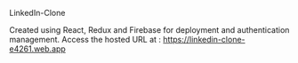 LinkedIn-Clone 

Created using React, Redux and Firebase for deployment and authentication management.
Access the hosted URL at : https://linkedin-clone-e4261.web.app


